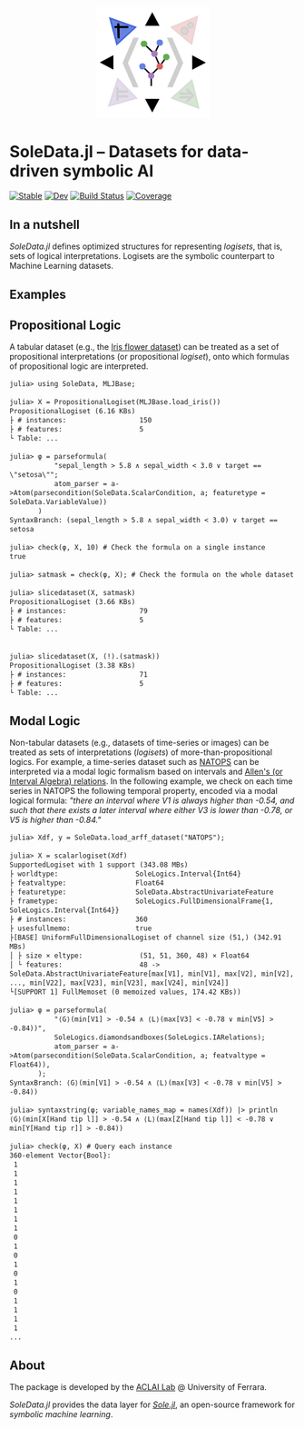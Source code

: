 <div align="center"><a href="https://github.com/aclai-lab/Sole.jl"><img src="logo.png" alt="" title="This package is part of Sole.jl" width="200"></a></div>

# SoleData.jl – Datasets for data-driven symbolic AI

[![Stable](https://img.shields.io/badge/docs-stable-blue.svg)](https://aclai-lab.github.io/SoleData.jl)
[![Dev](https://img.shields.io/badge/docs-dev-blue.svg)](https://aclai-lab.github.io/SoleData.jl/dev)
[![Build Status](https://api.cirrus-ci.com/github/aclai-lab/SoleData.jl.svg?branch=main)](https://cirrus-ci.com/github/aclai-lab/SoleData.jl)
[![Coverage](https://codecov.io/gh/aclai-lab/SoleData.jl/branch/main/graph/badge.svg?token=LT9IYIYNFI)](https://codecov.io/gh/aclai-lab/SoleData.jl)
<!-- [![Binder](https://mybinder.org/badge_logo.svg)](https://mybinder.org/v2/gh/aclai-lab/SoleData.jl/HEAD?labpath=pluto-demo.jl) -->

<!-- [![Dev](https://img.shields.io/badge/docs-dev-blue.svg)](https://aclai-lab.github.io/SoleData.jl/dev) -->

## In a nutshell

*SoleData.jl* defines optimized structures for representing
*logisets*, that is, sets of logical interpretations.
Logisets are the symbolic counterpart to Machine Learning datasets.
<!-- Some optimized data structures, useful when learning models from symbolic learning datasets; -->

## Examples

## Propositional Logic
A tabular dataset (e.g., the [Iris flower dataset](https://en.m.wikipedia.org/wiki/Iris_flower_data_set)) can
be treated as a set of propositional interpretations (or propositional *logiset*), onto which formulas of propositional logic are interpreted.
```julia-repl
julia> using SoleData, MLJBase;

julia> X = PropositionalLogiset(MLJBase.load_iris())
PropositionalLogiset (6.16 KBs)
├ # instances:                  150
├ # features:                   5
└ Table: ...

julia> φ = parseformula(
           "sepal_length > 5.8 ∧ sepal_width < 3.0 ∨ target == \"setosa\"";
           atom_parser = a->Atom(parsecondition(SoleData.ScalarCondition, a; featuretype = SoleData.VariableValue))
       )
SyntaxBranch: (sepal_length > 5.8 ∧ sepal_width < 3.0) ∨ target == setosa

julia> check(φ, X, 10) # Check the formula on a single instance
true

julia> satmask = check(φ, X); # Check the formula on the whole dataset

julia> slicedataset(X, satmask)
PropositionalLogiset (3.66 KBs)
├ # instances:                  79
├ # features:                   5
└ Table: ...


julia> slicedataset(X, (!).(satmask))
PropositionalLogiset (3.38 KBs)
├ # instances:                  71
├ # features:                   5
└ Table: ...

```

## Modal Logic
Non-tabular datasets (e.g., datasets of time-series or images) can be treated as sets of interpretations (*logisets*) of more-than-propositional logics.
For example, a time-series dataset such as [NATOPS](http://www.timeseriesclassification.com/description.php?Dataset=NATOPS) can be interpreted via a modal logic formalism based on intervals and [Allen's (or Interval Algebra) relations](https://en.m.wikipedia.org/wiki/Allen%27s_interval_algebra).
In the following example, we check on each time series in NATOPS the following temporal property, encoded via a modal logical formula:
*"there an interval where V1 is always higher than -0.54, and such that there exists a later interval where either V3 is lower than -0.78, or V5 is higher than -0.84."*

```julia-repl
julia> Xdf, y = SoleData.load_arff_dataset("NATOPS");

julia> X = scalarlogiset(Xdf)
SupportedLogiset with 1 support (343.08 MBs)
├ worldtype:                   SoleLogics.Interval{Int64}
├ featvaltype:                 Float64
├ featuretype:                 SoleData.AbstractUnivariateFeature
├ frametype:                   SoleLogics.FullDimensionalFrame{1, SoleLogics.Interval{Int64}}
├ # instances:                 360
├ usesfullmemo:                true
├[BASE] UniformFullDimensionalLogiset of channel size (51,) (342.91 MBs)
│ ├ size × eltype:              (51, 51, 360, 48) × Float64
│ └ features:                   48 -> SoleData.AbstractUnivariateFeature[max[V1], min[V1], max[V2], min[V2], ..., min[V22], max[V23], min[V23], max[V24], min[V24]]
└[SUPPORT 1] FullMemoset (0 memoized values, 174.42 KBs))

julia> φ = parseformula(
           "⟨G⟩(min[V1] > -0.54 ∧ ⟨L⟩(max[V3] < -0.78 ∨ min[V5] > -0.84))",
           SoleLogics.diamondsandboxes(SoleLogics.IARelations);
           atom_parser = a->Atom(parsecondition(SoleData.ScalarCondition, a; featvaltype = Float64)),
       );
SyntaxBranch: ⟨G⟩(min[V1] > -0.54 ∧ ⟨L⟩(max[V3] < -0.78 ∨ min[V5] > -0.84))

julia> syntaxstring(φ; variable_names_map = names(Xdf)) |> println
⟨G⟩(min[X[Hand tip l]] > -0.54 ∧ ⟨L⟩(max[Z[Hand tip l]] < -0.78 ∨ min[Y[Hand tip r]] > -0.84))

julia> check(φ, X) # Query each instance
360-element Vector{Bool}:
 1
 1
 1
 1
 1
 1
 1
 1
 0
 1
 0
 1
 0
 1
 0
 1
 1
 1
 1
...

```

<!-- "min[X[Hand tip l]] > -0.54 ∧ max[Z[Hand tip l]] < -0.78 ∨ min[Y[Hand tip r]] > -0.84"; -->

## About

The package is developed by the [ACLAI Lab](https://aclai.unife.it/en/) @ University of
Ferrara.

*SoleData.jl* provides the data layer for
[*Sole.jl*](https://github.com/aclai-lab/Sole.jl), an open-source framework for
*symbolic machine learning*.
